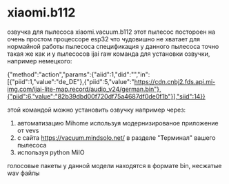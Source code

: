 # xiaomi.b112
озвучка для пылесоса xiaomi.vacuum.b112
этот пылесос постороен на очень простом процессоре esp32 что чудовишно не хватает для нормайной работы пылесоса
спецификация у данного пылесоса точно такая же как и у пылесосов ijai
raw команда для установки озвучки, например немецкого:

{"method":"action","params":{"aiid":1,"did":"","in":[{"piid":1,"value":"de_DE"},{"piid":5,"value":"https://cdn.cnbj2.fds.api.mi-img.com/ijai-lite-map.record/audio_v24/german.bin"},{"piid":6,"value":"82b39dbd00f720df75a4687df0de0f1b"}],"siid":14}}

этой командой можно установить озвучку например через:
1) автоматизацию Mihome используя модернизированое приложение от vevs
2) с сайта https://vacuum.mindsolo.net/ в разделе "Терминал" вашего пылесоса
3) используя python MiIO

голосовые пакеты у данной модели находятся в формате bin, несжатые wav файлы
